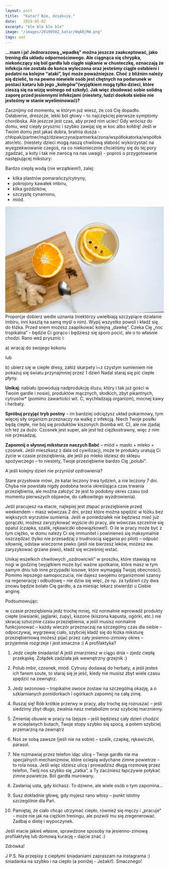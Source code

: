 ```yaml
---
layout: post
title:  "Katar? Nie, dziękuję."
date:   2019-05-02
excerpt: "ble ble ble ble"
image: "/images/20190502_katar/WqA8jRW.png"
tags: eat
---
```

**...mam i ja! Jednorazową „wpadkę” można jeszcze zaakceptować, jako trening dla układu odpornościowego. Ale ciągnąca się chrypka, niekończący się ból gardła lub ciągłe siąkanie w chusteczkę, oznaczają że infekcja nie została do końca wyleczona oraz jesteśmy ciągle osłabieni i podatni na kolejne “ataki”, być może poważniejsze. Choć z bliźnim należy się dzielić, to na pewno niewiele osób jest chętnych na podarunek w postaci kataru lub jego „kolegów”(wyjątkiem mogą tylko dzieci, które cieszą się na wizję wolnego od szkoły). Jak więc zbudować sobie solidną zaporę przed jesiennymi infekcjami (niestety, ludzi dookoła siebie nie jesteśmy w stanie wyeliminować)?**

Zacznijmy od momentu, w którym już wiesz, że coś Cię dopadło. Osłabienie, dreszcze, lekki ból głowy – to najczęściej pierwsze symptomy choróbska. Ale jeszcze jest czas, aby przed nim uciec! Gdy wrócisz do domu, weź ciepły prysznic i szybko zawijaj się w koc albo kołdrę! Jeśli w Twoim domu jest jakaś dobra, bratnia dusza - chłopak/partner/mąż/dziewczyna/partnerka/zona/współlokatorka/współlokator/etc. (niestety dzieci mogą naszą chwilową słabość wykorzystać na wyegzekwowanie czegoś, na co niekoniecznie chcieliśmy się do tej pory zgadzać, a koty i tak nie zwrócą na nas uwagi) - poproś o przygotowanie następującej mikstury:

Bardzo ciepłą wodą (nie wrzątkiem!), zalej:<br>
* kilka plastrów pomarańczy/cytryny,
* pokrojony kawałek imbiru,
* kilka goździków,
* szczyptę cynamonu,
* miód.

![My helpful screenshot](/images/20190502_katar/WqA8jRW.png)
Proporcje dobierz wedle uznania (niektórzy uwielbiają szczypiące działanie imbiru, inni kaszlą na samą myśl o nim). Wypij wszystko powoli i kładź się do łóżka. Przed snem możesz zaaplikować kolejną „dawkę”. Czeka Cię „noc tropikalna” - będzie Ci gorąco i będziesz się sporo pocić, ale o to właśnie chodzi. Rano weź prysznic i:

a) wracaj do swojego kokonu

lub

b) ubierz się w ciepłe dresy, załóż skarpety i~z czystym sumieniem nie pokazuj się światu przynajmniej przez 1 dzień Nadal staraj się pić ciepłe płyny.

**Unikaj**: nabiału (powodują nadprodukcję śluzu, który i tak już gości w Twoim gardle i nosie), produktów mącznych, słodkich, zbyt pikantnych, cytrusów* (pomimo zawartości wit. C, wychładzają organizm), mocnej kawy i herbaty.

**Spróbuj przyjąć tryb postny** – im bardziej odciążysz układ pokarmowy, tym więcej siły organizm przeznaczy na walkę z infekcją. Niech Twoje posiłki będą ciepłe, nie bój się produktów kiszonych (bomba wit. C), ale nie zjadaj ich też za dużo. Czosnek jest super, ale jest też ciężkostrawny, więc z nim nie przesadzaj.

**Zapomnij o słynnej miksturze naszych Babć** – miód + masło + mleko + czosnek. Jeśli mieszkasz z dala od cywilizacji, może te produkty uratują Ci życie w czasie przeziębienia, ale jeśli po mleko idziesz do sklepu spożywczego – to niestety, Twoje przeziębienie bardzo Cię „polubi”.

A jeśli kolejny dzień nie przyniósł ozdrowienia?

Stare przysłowie mówi, że katar leczony trwa tydzień, a nie leczony 7 dni. Chyba nie powstała nigdy podobna teoria określająca czas trwania przeziębienia, ale można założyć że jest to podobny okres czasu (od momentu pierwszych objawów, do całkowitego wyzdrowienia).

Jeśli pracujesz na etacie, najlepiej jest złapać przeziębienie przed weekendem – masz wówczas 2 dni, przez które można spędzić w łóżku bez większych wyrzutów sumienia. Jeśli w poniedziałek nie będziesz mieć już gorączki, możesz zaryzykować wyjście do pracy, ale wówczas szczelnie się opatul (czapka, szalik, rękawiczki obowiązkowe!). O ile w pracy może być z tym ciężko, w domu należy Ci się immunitet i powinieneś się maksymalnie oszczędzać (tylko nie przesadzaj z trudnością sięgania po pilot) – odpuść siłownię, odstaw wieczorne piwko (jeśli nie bierzesz leków, możesz ew. zaryzykować grzane piwo), kładź się wcześniej wstać.

Unikaj wszelkich chwilowych „ozdrowicieli” w proszku, które stawiają na nogi w godzinę (wyjątkiem może być ważne spotkanie, które masz w tym samym dniu lub inne przypadki losowe, które wymagają Twojej obecności). Pomimo lepszego samopoczucia, nie dajesz swojemu organizmowi szansy na regenerację i odbudowę – nie dziw się więc, że np. za tydzień czy dwa znowu będzie bolało Cię gardło, a za miesiąc lekarz stwierdzi u Ciebie anginę.

Podsumowując:

w czasie przeziębienia jedz trochę mniej, niż normalnie wprowadź produkty ciepłe (owsianki, jaglanki, zupy), kiszone (kiszona kapusta, ogórki, etc.)
nie skracaj sztucznie czasu przeziębienia, a jeśli musisz normalnie funkcjonować – każdy wieczór przeznaczaj na szczególny czas dla siebie – odpoczywaj, wygrzewaj ciało, szybciej kładź się do łóżka
miksturę przeziębieniową możesz pijać przez cały jesienno-zimowy okres – przyjemnie rozgrzeje i jest smaczna :)
A profilaktyka?

1. Jedz ciepłe śniadania! A jeśli zmarzniesz w ciągu dnia – zjedz ciepłą przekąskę. Żołądek zadziała jak wewnętrzny grzejnik :)

2. Polub imbir, czosnek, miód. Cytrusy dodawaj do herbaty, a jeśli jesteś ich fanem soute, to staraj się je jeść, kiedy nie musisz zbyt wiele czasu spędzić na zewnątrz.

3. Jedz sezonowo – tropikalne owoce zostaw na szczególną okazję, a o szklarnianych pomidorkach i ogórkach zapomnij na całą zimę.

4. Ruszaj się! Rób krótkie przerwy w pracy, aby trochę się rozruszać – jeśli siedzimy zbyt długo, zwalnia nasz metabolizm oraz szybciej marzniemy.

5. Zmieniaj obuwie w pracy na lżejsze – jeśli będziesz cały dzień chodzić w ocieplanych butach, Twoje stopy szybko się spocą, a potem szybciej przemarzną na zewnątrz

6. Noś ze sobą zawsze (jeśli nie na sobie) – szalik, czapkę, rękawiczki, parasol.

7. Nie rozmawiaj przez telefon idąc ulicą – Twoje gardło nie ma specjalnych mechanizmów, które ocieplą wdychane zimne powietrze – to rola nosa. Jeśli więc idziesz ulicą i prowadzisz długą rozmowę przez telefon, Twój nos szybko się „zatka”, a Ty zaczniesz łapczywie połykać zimne powietrze. Ból gardła murowany.

8. Zasłaniaj usta, gdy kichasz. To dziwne, ale wiele osób o tym zapomina…

9. Susz dokładnie głowę, gdy myjesz rano włosy – punkt istotny szczególnie dla Pań.

10. Pamiętaj, że ciało chcąc utrzymać ciepło, również się męczy i „pracuje” - może nie jak na ciężkim treningu, ale pozwól mu się zregenerować. Zadbaj o dietę i wypoczynek.

Jeśli macie jakieś własne, sprawdzone sposoby na jesienno-zimową profilaktykę lub domową kurację – dajcie znać :)

Zdrówka!

J
P.S. Na przepisy z ciepłymi śniadaniami zapraszam na instagrama :) śniadanka na szybko i na ciepło (a poniżej - Jeżaki!). Smacznego!
